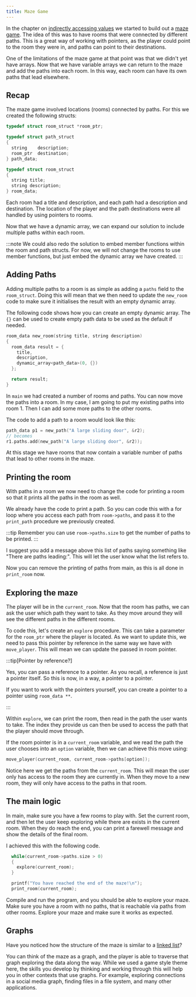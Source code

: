 ```yaml
---
title: Maze Game
---
```


In the chapter on [indirectly accessing values](/book/part-2-organised-code/4-indirect-access/0-overview) we started to build out a [maze game](/book/part-2-organised-code/4-indirect-access/1-tour/02-maze). The idea of this was to have rooms that were connected by different paths. This is a great way of working with pointers, as the player could point to the room they were in, and paths can point to their destinations.

One of the limitations of the maze game at that point was that we didn't yet have arrays. Now that we have variable arrays we can return to the maze and add the paths into each room. In this way, each room can have its own paths that lead elsewhere.

## Recap

The maze game involved locations (rooms) connected by paths. For this we created the following structs:

```cpp
typedef struct room_struct *room_ptr;

typedef struct path_struct
{
  string    description;
  room_ptr  destination;
} path_data;

typedef struct room_struct
{
  string title;
  string description;
} room_data;
```

Each room had a title and description, and each path had a description and destination. The location of the player and the path destinations were all handled by using pointers to rooms.

Now that we have a dynamic array, we can expand our solution to include multiple paths within each room.

:::note
We could also redo the solution to embed member functions within the room and path structs. For now, we will not change the rooms to use member functions, but just embed the dynamic array we have created.
:::

## Adding Paths

Adding multiple paths to a room is as simple as adding a `paths` field to the `room_struct`. Doing this will mean that we then need to update the `new_room` code to make sure it initialises the result with an empty dynamic array.

The following code shows how you can create an empty dynamic array. The `{}` can be used to create empty path data to be used as the default if needed.

```cpp
room_data new_room(string title, string description)
{
  room_data result = { 
    title,
    description,
    dynamic_array<path_data>(0, {})
  };

  return result;
}
```

In `main` we had created a number of rooms and paths. You can now move the paths into a room. In my case, I am going to put my existing paths into room 1. Then I can add some more paths to the other rooms.

The code to add a path to a room would look like this:

```cpp
path_data p1 = new_path("A large sliding door", &r2);
// becomes
r1.paths.add(new_path("A large sliding door", &r2));
```

At this stage we have rooms that now contain a variable number of paths that lead to other rooms in the maze.

## Printing the room

With paths in a room we now need to change the code for printing a room so that it prints all the paths in the room as well.

We already have the code to print a path. So you can code this with a for loop where you access each path from `room->paths`, and pass it to the `print_path` procedure we previously created.

:::tip
Remember you can use `room->paths.size` to get the number of paths to be printed.
:::

I suggest you add a message above this list of paths saying something like "There are paths leading:". This will let the user know what the list refers to.

Now you can remove the printing of paths from main, as this is all done in `print_room` now.

## Exploring the maze

The player will be in the `current_room`. Now that the room has paths, we can ask the user which path they want to take. As they move around they will see the different paths in the different rooms.

To code this, let's create an `explore` procedure. This can take a parameter for the `room_ptr` where the player is located. As we want to update this, we need to pass this pointer by reference in the same way we have with `move_player`. This will mean we can update the passed in room pointer.

:::tip[Pointer by reference?]

Yes, you can pass a reference to a pointer. As you recall, a reference is just a pointer itself. So this is now, in a way, a pointer to a pointer.

If you want to work with the pointers yourself, you can create a pointer to a pointer using `room_data **`.

:::

Within `explore`, we can print the room, then read in the path the user wants to take. The index they provide us can then be used to access the path that the player should move through.

If the room pointer is in a `current_room` variable, and we read the path the user chooses into an `option` variable, then we can achieve this move using:

```cpp
move_player(current_room, current_room->paths[option]);
```

Notice here we get the paths from the `current_room`. This will mean the user only has access to the room they are currently in. When they move to a new room, they will only have access to the paths in that room.

## The main logic

In main, make sure you have a few rooms to play with. Set the current room, and then let the user keep exploring while there are exists in the current room. When they do reach the end, you can print a farewell message and show the details of the final room.

I achieved this with the following code.

```cpp
  while(current_room->paths.size > 0)
  {
    explore(current_room);
  }

  printf("You have reached the end of the maze!\n");
  print_room(current_room);
```

Compile and run the program, and you should be able to explore your maze. Make sure you have a room with no paths, that is reachable via paths from other rooms. Explore your maze and make sure it works as expected.

## Graphs

Have you noticed how the structure of the maze is similar to a [linked list](/book/part-2-organised-code/6-deep-dive-memory/1-tour/03-0-linked-list)?

You can think of the maze as a graph, and the player is able to traverse that graph exploring the data along the way. While we used a game style theme here, the skills you develop by thinking and working through this will help you in other contexts that use graphs. For example, exploring connections in a social media graph, finding files in a file system, and many other applications.
